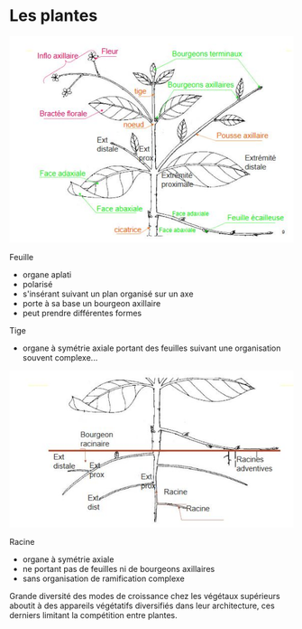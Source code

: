 # Les plantes

![Morphologie et architecture](Images/morpho.JPG)

Feuille

* organe aplati
* polarisé
* s'insérant suivant un plan organisé sur un axe 
* porte à sa base un bourgeon axillaire
* peut prendre différentes formes

Tige

* organe à symétrie axiale portant des feuilles suivant une organisation souvent complexe...

![racine](Images/racine.JPG)

Racine

* organe à symétrie axiale
* ne portant pas de feuilles ni de bourgeons axillaires
* sans organisation de ramification complexe 

Grande diversité des modes de croissance chez les végétaux supérieurs aboutit à des appareils végétatifs diversifiés dans leur architecture, ces derniers limitant la compétition entre plantes.
